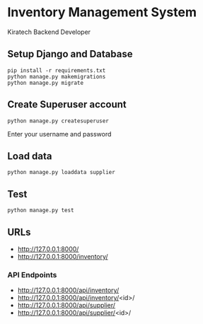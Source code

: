 # Inventory Management System
Kiratech Backend Developer

## Setup Django and Database
```
pip install -r requirements.txt
python manage.py makemigrations
python manage.py migrate
```

## Create Superuser account
```
python manage.py createsuperuser
```
Enter your username and password

## Load data
```
python manage.py loaddata supplier
```

## Test
```
python manage.py test
```

## URLs
- http://127.0.0.1:8000/
- http://127.0.0.1:8000/inventory/


### API Endpoints
- http://127.0.0.1:8000/api/inventory/
- http://127.0.0.1:8000/api/inventory/<id\>/
- http://127.0.0.1:8000/api/supplier/
- http://127.0.0.1:8000/api/supplier/<id\>/
